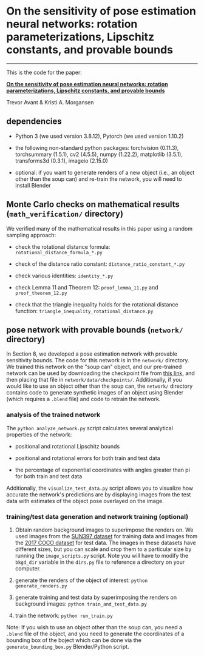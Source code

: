 # On the sensitivity of pose estimation neural networks: rotation parameterizations, Lipschitz constants, and provable bounds
---

This is the code for the paper:

[**On the sensitivity of pose estimation neural networks: rotation parameterizations, Lipschitz constants, and provable bounds**](https://arxiv.org/abs/2203.09937)

Trevor Avant & Kristi A. Morgansen


## dependencies

* Python 3 (we used version 3.8.12), Pytorch (we used version 1.10.2)

* the following non-standard python packages: torchvision (0.11.3), torchsummary (1.5.1), cv2 (4.5.5), numpy (1.22.2), matplotlib (3.5.1), transforms3d (0.3.1), imageio (2.15.0)

* optional: if you want to generate renders of a new object (i.e., an object other than the soup can) and re-train the network, you will need to install Blender


## Monte Carlo checks on mathematical results (`math_verification/` directory)

We verified many of the mathematical results in this paper using a random sampling approach:

* check the rotational distance formula: `rotational_distance_formula_*.py`

* check of the distance ratio constant: `distance_ratio_constant_*.py`

* check various identities: `identity_*.py`

* check Lemma 11 and Theorem 12: `proof_lemma_11.py` and `proof_theorem_12.py`

* check that the triangle inequality holds for the rotational distance function: `triangle_inequality_rotational_distance.py`


## pose network with provable bounds (`network/` directory)

In Section 8, we developed a pose estimation network with provable sensitivity bounds. The code for this network is in the `network/` directory. We trained this network on the "soup can" object, and our pre-trained network can be used by downloading the checkpoint file from [this link](https://drive.google.com/file/d/10G4NwHPUo_O8YV7FH06R6zzbROW93NyT/view?usp=sharing), and then placing that file in `network/data/checkpoints/`. Additionally, if you would like to use an object other than the soup can, the `network/` directory contains code to generate synthetic images of an object using Blender (which requires a `.blend` file) and code to retrain the network.

### analysis of the trained network

The `python analyze_network.py` script calculates several analytical properties of the network:

* positional and rotational Lipschitz bounds

* positional and rotational errors for both train and test data

* the percentage of exponential coordinates with angles greater than pi for both train and test data

Additionally, the `visualize_test_data.py` script allows you to visualize how accurate the network's predictions are by displaying images from the test data with estimates of the object pose overlayed on the image.

### training/test data generation and network training (optional)

1. Obtain random background images to superimpose the renders on. We used images from the [SUN397 dataset](https://vision.princeton.edu/projects/2010/SUN/) for training data and images from the [2017 COCO dataset](https://cocodataset.org/#download) for test data. The images in these datasets have different sizes, but you can scale and crop them to a particular size by running the `image_scripts.py` script. Note you will have to modify the `bkgd_dir` variable in the `dirs.py` file to reference a directory on your computer.

2. generate the renders of the object of interest: `python generate_renders.py`

3. generate training and test data by superimposing the renders on background images: `python train_and_test_data.py`

4. train the network: `python run_train.py`

Note: If you wish to use an object other than the soup can, you need a `.blend` file of the object, and you need to generate the coordinates of a bounding box of the boject which can be done via the `generate_bounding_box.py` Blender/Python script.
